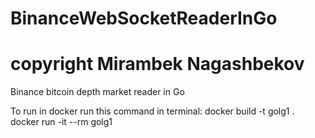 # BinanceWebSocketReaderInGo
# copyright Mirambek Nagashbekov
Binance bitcoin depth market reader in Go

To run in docker run this command in terminal:
	docker build -t golg1 .
	docker run -it --rm  golg1
	
	